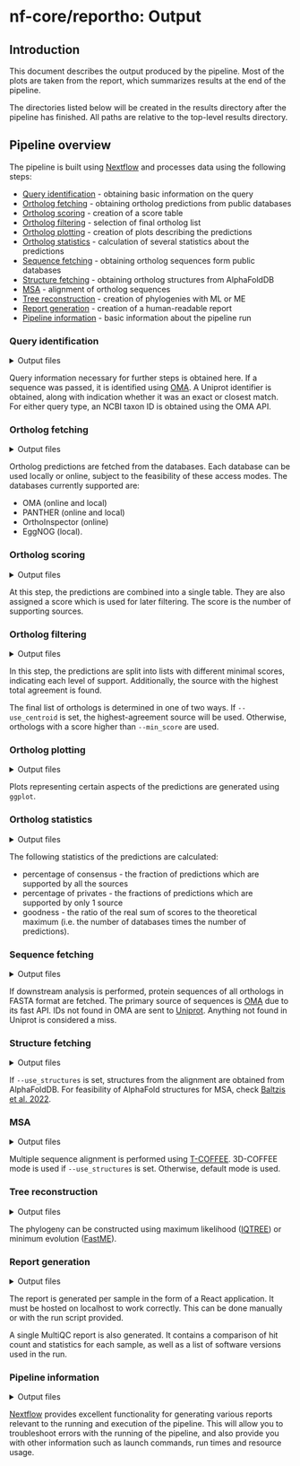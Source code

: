 # nf-core/reportho: Output

## Introduction

This document describes the output produced by the pipeline. Most of the plots are taken from the report, which summarizes results at the end of the pipeline.

The directories listed below will be created in the results directory after the pipeline has finished. All paths are relative to the top-level results directory.

## Pipeline overview

The pipeline is built using [Nextflow](https://www.nextflow.io/) and processes data using the following steps:

- [Query identification](#fastqc) - obtaining basic information on the query
- [Ortholog fetching](#ortholog-fetching) - obtaining ortholog predictions from public databases
- [Ortholog scoring](#ortholog-scoring) - creation of a score table
- [Ortholog filtering](#ortholog-filtering) - selection of final ortholog list
- [Ortholog plotting](#ortholog-plotting) - creation of plots describing the predictions
- [Ortholog statistics](#ortholog-statistics) - calculation of several statistics about the predictions
- [Sequence fetching](#sequence-fetching) - obtaining ortholog sequences form public databases
- [Structure fetching](#structure-fetching) - obtaining ortholog structures from AlphaFoldDB
- [MSA](#msa) - alignment of ortholog sequences
- [Tree reconstruction](#tree-reconstruction) - creation of phylogenies with ML or ME
- [Report generation](#report-generation) - creation of a human-readable report
- [Pipeline information](#pipeline-information) - basic information about the pipeline run

### Query identification

<details markdown="1">
<summary>Output files</summary>

- `seqinfo/`
  - `*_id.txt`: File containing Uniprot identifier of the query or the closest BLAST hit.
  - `*_taxid.txt`: File containing NCBI taxon ID of the query/closest hit.
  - `*_exact.txt`: File containing information on whether the query was found in the database (`true`), or the output is the top BLAST hit (`false`).
  </details>

Query information necessary for further steps is obtained here. If a sequence was passed, it is identified using [OMA](https://omabrowser.org). A Uniprot identifier is obtained, along with indication whether it was an exact or closest match. For either query type, an NCBI taxon ID is obtained using the OMA API.

### Ortholog fetching

<details markdown="1">
<summary>Output files</summary>

- `orthologs/`
  - `[dbname]/`
    - `*_[dbname]_group.csv`: A CSV file with the hits from the database. It has an additional column necessary for later merging.
    </details>

Ortholog predictions are fetched from the databases. Each database can be used locally or online, subject to the feasibility of these access modes. The databases currently supported are:

- OMA (online and local)
- PANTHER (online and local)
- OrthoInspector (online)
- EggNOG (local).

### Ortholog scoring

<details markdown="1">
<summary>Output files</summary>

- `orthologs/`
  - `merge_csv/`
    - `*.csv`: A merged CSV file with predictions from all the databases.
  - `score_table/`
    - `*_score_table.csv`: A merged CSV with a score column added. The score is the number of databases supporting the prediction.
    </details>

At this step, the predictions are combined into a single table. They are also assigned a score which is used for later filtering. The score is the number of supporting sources.

### Ortholog filtering

<details markdown="1">
<summary>Output files</summary>

- `orthologs/`
  - `filter_hits/`
    - `*_minscore_*.txt`: Lists of predictions passing different score thresholds, from 1 to the number of sources. For example, `BicD2_minscore_2.txt` would include orthologs of BicD2 supported by at least 2 sources.
    - `*_centroid.txt`: A list of predictions from the source with the highest agreement with other sources.
    - `*_filtered_hits.txt`: The final list of orthologs, chosen based on user-defined criteria.
    </details>

In this step, the predictions are split into lists with different minimal scores, indicating each level of support. Additionally, the source with the highest total agreement is found.

The final list of orthologs is determined in one of two ways. If `--use_centroid` is set, the highest-agreement source will be used. Otherwise, orthologs with a score higher than `--min_score` are used.

### Ortholog plotting

<details markdown="1">
<summary>Output files</summary>

- `orthologs/`
  - `plots/`
    - `*_supports.png`: A bar plot representing the number of predictions from each source and the support of the predictions.
    - `*_venn.png`: A Venn diagram representing the intersections between databases.
    - `*_jaccard.png`: A tile plot representing the Jaccard index (pairwise agreement) between databases.
    </details>

Plots representing certain aspects of the predictions are generated using `ggplot`.

### Ortholog statistics

<details markdown="1">
<summary>Output files</summary>

- `orthologs/`
  - `stats/`
    - `*_stats.yml`: A YAML file containing ortholog statistics.
  - `hits/`
    - `*_hits.yml`: A YAML file containing hit counts per database.
    </details>

The following statistics of the predictions are calculated:

- percentage of consensus - the fraction of predictions which are supported by all the sources
- percentage of privates - the fractions of predictions which are supported by only 1 source
- goodness - the ratio of the real sum of scores to the theoretical maximum (i.e. the number of databases times the number of predictions).

### Sequence fetching

<details markdown="1">
<summary>Output files</summary>

- `sequences/`
  - `*_orthologs.fa`: A FASTA file containing all ortholog sequences that could be found.
  - `*_seq_hits.txt`: The list of all orthologs whose sequence was found.
  - `*_seq_misses.txt`: The list of all orthologs whose sequence was not found.
  </details>

If downstream analysis is performed, protein sequences of all orthologs in FASTA format are fetched. The primary source of sequences is [OMA](http://omabrowser.org) due to its fast API. IDs not found in OMA are sent to [Uniprot](http://uniprot.org). Anything not found in Uniprot is considered a miss.

### Structure fetching

<details markdown="1">
<summary>Output files</summary>

- `sequences/`
  - `*.pdb`: PDB files with structures of the orthologs, obtained from AlphaFoldDB.
  - `*_af_versions.txt`: Versions of the AlphaFold structures.
  - `*_str_hits.txt`: The list of all orthologs whose structure was found.
  - `*_str_misses.txt`: The list of all orthologs whose structure was not found.
  </details>

If `--use_structures` is set, structures from the alignment are obtained from AlphaFoldDB. For feasibility of AlphaFold structures for MSA, check [Baltzis et al. 2022](http://doi.org/10.1093/bioinformatics/btac625).

### MSA

<details markdown="1">
<summary>Output files</summary>

- `alignment/`
  - `*.aln`: A multiple sequence alignment of the orthologs in Clustal format.
  </details>

Multiple sequence alignment is performed using [T-COFFEE](https://tcoffee.org). 3D-COFFEE mode is used if `--use_structures` is set. Otherwise, default mode is used.

### Tree reconstruction

<details markdown="1">
<summary>Output files</summary>

- `trees/`
  - `iqtree/`
    - `*.treefile`: The IQTREE phylogeny in Newick format.
    - `*.ufboot`: Bootstrap trees, if generated.
  - `fastme/`
    - `*.nwk`: The FastME phylogeny in Newick format.
    - `*.bootstrap`: The bootstrap trees, if generated.
  - `plots/`
    - `*_iqtree_tree.png`: The IQTREE phylogeny as an image.
    - `*_fastme_tree.png`: The FastME phylogeny as an image.
    </details>

The phylogeny can be constructed using maximum likelihood ([IQTREE](http://www.iqtree.org/)) or minimum evolution ([FastME](http://www.atgc-montpellier.fr/fastme/)).

### Report generation

<details markdown="1">
<summary>Output files</summary>

- `*_dist/`
  - `*.html`: The report in HTML format.
  - `run.sh`: A script to correctly open the report.
  - Other files necessary for the report.
- `multiqc/`
  - `multiqc_report.html`: A MultiQC report containing summary of all samples.
  </details>

The report is generated per sample in the form of a React application. It must be hosted on localhost to work correctly. This can be done manually or with the run script provided.

A single MultiQC report is also generated. It contains a comparison of hit count and statistics for each sample, as well as a list of software versions used in the run.

### Pipeline information

<details markdown="1">
<summary>Output files</summary>

- `pipeline_info/`
  - Reports generated by Nextflow: `execution_report.html`, `execution_timeline.html`, `execution_trace.txt` and `pipeline_dag.dot`/`pipeline_dag.svg`.
  - Reports generated by the pipeline: `pipeline_report.html`, `pipeline_report.txt` and `software_versions.yml`. The `pipeline_report*` files will only be present if the `--email` / `--email_on_fail` parameter's are used when running the pipeline.
  - Reformatted samplesheet files used as input to the pipeline: `samplesheet.valid.csv`.
  - Parameters used by the pipeline run: `params.json`.

</details>

[Nextflow](https://www.nextflow.io/docs/latest/tracing.html) provides excellent functionality for generating various reports relevant to the running and execution of the pipeline. This will allow you to troubleshoot errors with the running of the pipeline, and also provide you with other information such as launch commands, run times and resource usage.
